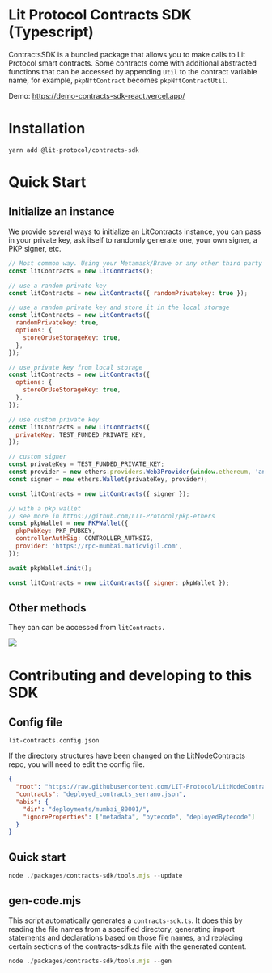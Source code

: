 # Lit Protocol Contracts SDK (Typescript)

ContractsSDK is a bundled package that allows you to make calls to Lit Protocol smart contracts. Some contracts come with additional abstracted functions that can be accessed by appending `Util` to the contract variable name, for example, `pkpNftContract` becomes `pkpNftContractUtil`.

Demo: https://demo-contracts-sdk-react.vercel.app/

# Installation

```
yarn add @lit-protocol/contracts-sdk
```

# Quick Start

## Initialize an instance

We provide several ways to initialize an LitContracts instance, you can pass in your private key, ask itself to randomly generate one, your own signer, a PKP signer, etc.

```js
// Most common way. Using your Metamask/Brave or any other third party wallet
const litContracts = new LitContracts();

// use a random private key
const litContracts = new LitContracts({ randomPrivatekey: true });

// use a random private key and store it in the local storage
const litContracts = new LitContracts({
  randomPrivatekey: true,
  options: {
    storeOrUseStorageKey: true,
  },
});

// use private key from local storage
const litContracts = new LitContracts({
  options: {
    storeOrUseStorageKey: true,
  },
});

// use custom private key
const litContracts = new LitContracts({
  privateKey: TEST_FUNDED_PRIVATE_KEY,
});

// custom signer
const privateKey = TEST_FUNDED_PRIVATE_KEY;
const provider = new ethers.providers.Web3Provider(window.ethereum, 'any');
const signer = new ethers.Wallet(privateKey, provider);

const litContracts = new LitContracts({ signer });

// with a pkp wallet
// see more in https://github.com/LIT-Protocol/pkp-ethers
const pkpWallet = new PKPWallet({
  pkpPubKey: PKP_PUBKEY,
  controllerAuthSig: CONTROLLER_AUTHSIG,
  provider: 'https://rpc-mumbai.maticvigil.com',
});

await pkpWallet.init();

const litContracts = new LitContracts({ signer: pkpWallet });
```

## Other methods

They can can be accessed from `litContracts.`

![](https://i.ibb.co/rHyt81y/image.png)

# Contributing and developing to this SDK

## Config file

`lit-contracts.config.json`

If the directory structures have been changed on the [LitNodeContracts](https://github.com/LIT-Protocol/LitNodeContracts) repo, you will need to edit the config file.

```json
{
  "root": "https://raw.githubusercontent.com/LIT-Protocol/LitNodeContracts/main/",
  "contracts": "deployed_contracts_serrano.json",
  "abis": {
    "dir": "deployments/mumbai_80001/",
    "ignoreProperties": ["metadata", "bytecode", "deployedBytecode"]
  }
}
```

## Quick start

```js
node ./packages/contracts-sdk/tools.mjs --update
```

## gen-code.mjs

This script automatically generates a `contracts-sdk.ts`. It does this by reading the file names from a specified directory, generating import statements and declarations based on those file names, and replacing certain sections of the contracts-sdk.ts file with the generated content.

```js
node ./packages/contracts-sdk/tools.mjs --gen
```
